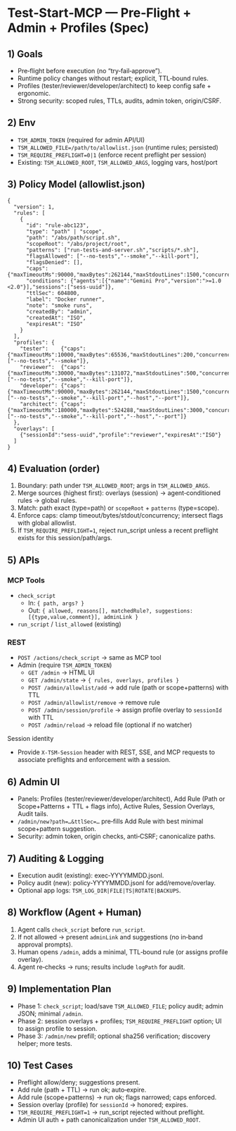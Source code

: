 # Test‑Start‑MCP — Pre‑Flight + Admin + Profiles (Spec)

## 1) Goals
- Pre‑flight before execution (no “try‑fail‑approve”).
- Runtime policy changes without restart; explicit, TTL‑bound rules.
- Profiles (tester/reviewer/developer/architect) to keep config safe + ergonomic.
- Strong security: scoped rules, TTLs, audits, admin token, origin/CSRF.

## 2) Env
- `TSM_ADMIN_TOKEN` (required for admin API/UI)
- `TSM_ALLOWED_FILE=/path/to/allowlist.json` (runtime rules; persisted)
- `TSM_REQUIRE_PREFLIGHT=0|1` (enforce recent preflight per session)
- Existing: `TSM_ALLOWED_ROOT`, `TSM_ALLOWED_ARGS`, logging vars, host/port

## 3) Policy Model (allowlist.json)
```jsonc
{
  "version": 1,
  "rules": [
    {
      "id": "rule-abc123",
      "type": "path" | "scope",
      "path": "/abs/path/script.sh",
      "scopeRoot": "/abs/project/root",
      "patterns": ["run-tests-and-server.sh","scripts/*.sh"],
      "flagsAllowed": ["--no-tests","--smoke","--kill-port"],
      "flagsDenied": [],
      "caps": {"maxTimeoutMs":90000,"maxBytes":262144,"maxStdoutLines":1500,"concurrency":2},
      "conditions": {"agents":[{"name":"Gemini Pro","version":">=1.0 <2.0"}],"sessions":["sess-uuid"]},
      "ttlSec": 604800,
      "label": "Docker runner",
      "note": "smoke runs",
      "createdBy": "admin",
      "createdAt": "ISO",
      "expiresAt": "ISO"
    }
  ],
  "profiles": {
    "tester":    {"caps":{"maxTimeoutMs":10000,"maxBytes":65536,"maxStdoutLines":200,"concurrency":1},"flagsAllowed":["--no-tests","--smoke"]},
    "reviewer":  {"caps":{"maxTimeoutMs":30000,"maxBytes":131072,"maxStdoutLines":500,"concurrency":1},"flagsAllowed":["--no-tests","--smoke","--kill-port"]},
    "developer": {"caps":{"maxTimeoutMs":90000,"maxBytes":262144,"maxStdoutLines":1500,"concurrency":2},"flagsAllowed":["--no-tests","--smoke","--kill-port","--host","--port"]},
    "architect": {"caps":{"maxTimeoutMs":180000,"maxBytes":524288,"maxStdoutLines":3000,"concurrency":3},"flagsAllowed":["--no-tests","--smoke","--kill-port","--host","--port"]}
  },
  "overlays": [
    {"sessionId":"sess-uuid","profile":"reviewer","expiresAt":"ISO"}
  ]
}
```

## 4) Evaluation (order)
1. Boundary: path under `TSM_ALLOWED_ROOT`; args in `TSM_ALLOWED_ARGS`.
2. Merge sources (highest first): overlays (session) → agent‑conditioned rules → global rules.
3. Match: path exact (type=path) or `scopeRoot` + `patterns` (type=scope).
4. Enforce caps: clamp timeout/bytes/stdout/concurrency; intersect flags with global allowlist.
5. If `TSM_REQUIRE_PREFLIGHT=1`, reject run_script unless a recent preflight exists for this session/path/args.

## 5) APIs
### MCP Tools
- `check_script`
  - In: `{ path, args? }`
  - Out: `{ allowed, reasons[], matchedRule?, suggestions:[{type,value,comment}], adminLink }`
- `run_script` / `list_allowed` (existing)

### REST
- `POST /actions/check_script` → same as MCP tool
- Admin (require `TSM_ADMIN_TOKEN`)
  - `GET /admin` → HTML UI
  - `GET /admin/state` → `{ rules, overlays, profiles }`
  - `POST /admin/allowlist/add` → add rule (path or scope+patterns) with TTL
  - `POST /admin/allowlist/remove` → remove rule
  - `POST /admin/session/profile` → assign profile overlay to `sessionId` with TTL
  - `POST /admin/reload` → reload file (optional if no watcher)

Session identity
- Provide `X-TSM-Session` header with REST, SSE, and MCP requests to associate preflights and enforcement with a session.

## 6) Admin UI
- Panels: Profiles (tester/reviewer/developer/architect), Add Rule (Path or Scope+Patterns + TTL + flags info), Active Rules, Session Overlays, Audit tails.
- `/admin/new?path=…&ttlSec=…` pre‑fills Add Rule with best minimal scope+pattern suggestion.
- Security: admin token, origin checks, anti‑CSRF; canonicalize paths.

## 7) Auditing & Logging
- Execution audit (existing): exec‑YYYYMMDD.jsonl.
- Policy audit (new): policy‑YYYYMMDD.jsonl for add/remove/overlay.
- Optional app logs: `TSM_LOG_DIR|FILE|TS|ROTATE|BACKUPS`.

## 8) Workflow (Agent + Human)
1. Agent calls `check_script` before `run_script`.
2. If not allowed → present `adminLink` and suggestions (no in‑band approval prompts).
3. Human opens `/admin`, adds a minimal, TTL‑bound rule (or assigns profile overlay).
4. Agent re‑checks → runs; results include `logPath` for audit.

## 9) Implementation Plan
- Phase 1: `check_script`; load/save `TSM_ALLOWED_FILE`; policy audit; admin JSON; minimal `/admin`.
- Phase 2: session overlays + profiles; `TSM_REQUIRE_PREFLIGHT` option; UI to assign profile to session.
- Phase 3: `/admin/new` prefill; optional sha256 verification; discovery helper; more tests.

## 10) Test Cases
- Preflight allow/deny; suggestions present.
- Add rule (path + TTL) → run ok; auto‑expire.
- Add rule (scope+patterns) → run ok; flags narrowed; caps enforced.
- Session overlay (profile) for `sessionId` → honored; expires.
- `TSM_REQUIRE_PREFLIGHT=1` → run_script rejected without preflight.
- Admin UI auth + path canonicalization under `TSM_ALLOWED_ROOT`.
